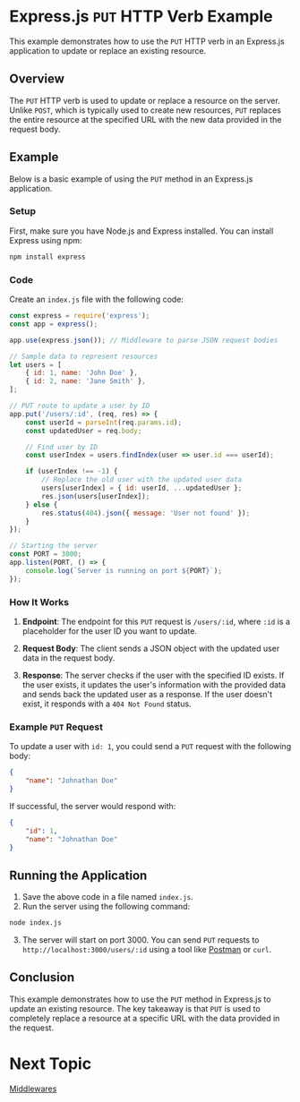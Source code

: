 # Express.js `PUT` HTTP Verb Example

This example demonstrates how to use the `PUT` HTTP verb in an Express.js application to update or replace an existing resource.

## Overview

The `PUT` HTTP verb is used to update or replace a resource on the server. Unlike `POST`, which is typically used to create new resources, `PUT` replaces the entire resource at the specified URL with the new data provided in the request body.

## Example

Below is a basic example of using the `PUT` method in an Express.js application.

### Setup

First, make sure you have Node.js and Express installed. You can install Express using npm:

```bash
npm install express
```

### Code

Create an `index.js` file with the following code:

```javascript
const express = require('express');
const app = express();

app.use(express.json()); // Middleware to parse JSON request bodies

// Sample data to represent resources
let users = [
    { id: 1, name: 'John Doe' },
    { id: 2, name: 'Jane Smith' },
];

// PUT route to update a user by ID
app.put('/users/:id', (req, res) => {
    const userId = parseInt(req.params.id);
    const updatedUser = req.body;

    // Find user by ID
    const userIndex = users.findIndex(user => user.id === userId);

    if (userIndex !== -1) {
        // Replace the old user with the updated user data
        users[userIndex] = { id: userId, ...updatedUser };
        res.json(users[userIndex]);
    } else {
        res.status(404).json({ message: 'User not found' });
    }
});

// Starting the server
const PORT = 3000;
app.listen(PORT, () => {
    console.log(`Server is running on port ${PORT}`);
});
```

### How It Works

1. **Endpoint**: The endpoint for this `PUT` request is `/users/:id`, where `:id` is a placeholder for the user ID you want to update.

2. **Request Body**: The client sends a JSON object with the updated user data in the request body.

3. **Response**: The server checks if the user with the specified ID exists. If the user exists, it updates the user's information with the provided data and sends back the updated user as a response. If the user doesn't exist, it responds with a `404 Not Found` status.

### Example `PUT` Request

To update a user with `id: 1`, you could send a `PUT` request with the following body:

```json
{
    "name": "Johnathan Doe"
}
```

If successful, the server would respond with:

```json
{
    "id": 1,
    "name": "Johnathan Doe"
}
```

## Running the Application

1. Save the above code in a file named `index.js`.
2. Run the server using the following command:

```bash
node index.js
```

3. The server will start on port 3000. You can send `PUT` requests to `http://localhost:3000/users/:id` using a tool like [Postman](https://www.postman.com/) or `curl`.

## Conclusion

This example demonstrates how to use the `PUT` method in Express.js to update an existing resource. The key takeaway is that `PUT` is used to completely replace a resource at a specific URL with the data provided in the request.

# Next Topic

[Middlewares](../09-Middlewares/README.md)
